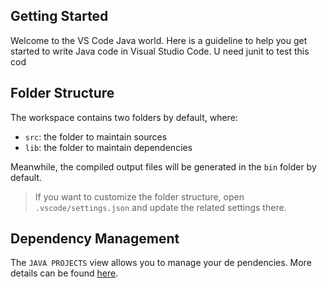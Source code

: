 ## Getting Started

Welcome to the VS Code Java world. Here is a guideline to help you get started to write Java code in Visual Studio Code.
U need junit to test this cod 

## Folder Structure

The workspace contains two folders by default, where:

- `src`: the folder to maintain sources
- `lib`: the folder to maintain dependencies

Meanwhile, the compiled output files will be generated in the `bin` folder by default.

> If you want to customize the folder structure, open `.vscode/settings.json` and update the related settings there.

## Dependency Management

The `JAVA PROJECTS` view allows you to manage your de pendencies. More details can be found [here](https://github.com/microsoft/vscode-java-dependency#manage-dependencies).
